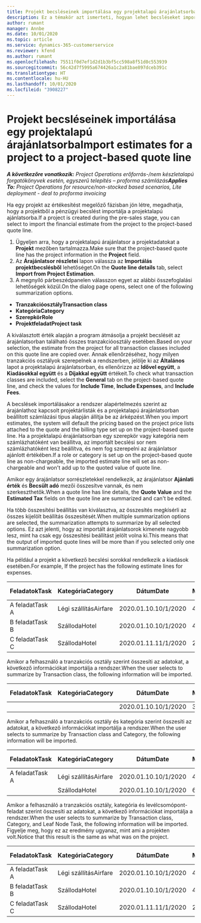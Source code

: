 ```yaml
---
title: Projekt becsléseinek importálása egy projektalapú árajánlatsorba
description: Ez a témakör azt ismerteti, hogyan lehet becsléseket importálni egy projektből egy árajánlatsorba.
author: rumant
manager: Annbe
ms.date: 10/01/2020
ms.topic: article
ms.service: dynamics-365-customerservice
ms.reviewer: kfend
ms.author: rumant
ms.openlocfilehash: 75511f0d7ef1d2d1b3bf5cc598a8f51d0c553939
ms.sourcegitcommit: 56c42d7f5995a674426a1c2a81bae897dceb391c
ms.translationtype: HT
ms.contentlocale: hu-HU
ms.lasthandoff: 10/01/2020
ms.locfileid: "3908227"
---
```

# <a name="import-estimates-for-a-project-to-a-project-based-quote-line"></a><span data-ttu-id="e95d9-103">Projekt becsléseinek importálása egy projektalapú árajánlatsorba</span><span class="sxs-lookup"><span data-stu-id="e95d9-103">Import estimates for a project to a project-based quote line</span></span>

<span data-ttu-id="e95d9-104">_**A következőre vonatkozik:** Project Operations erőforrás-/nem készletalapú forgatókönyvek esetén, egyszerű telepítés – proforma számlázás_</span><span class="sxs-lookup"><span data-stu-id="e95d9-104">_**Applies To:** Project Operations for resource/non-stocked based scenarios, Lite deployment - deal to proforma invoicing_</span></span>


<span data-ttu-id="e95d9-105">Ha egy projekt az értékesítést megelőző fázisban jön létre, megadhatja, hogy a projektből a pénzügyi becslést importálja a projektalapú ajánlatsorba.</span><span class="sxs-lookup"><span data-stu-id="e95d9-105">If a project is created during the pre-sales stage, you can select to import the financial estimate from the project to the project-based quote line.</span></span>

1. <span data-ttu-id="e95d9-106">Ügyeljen arra, hogy a projektalapú árajánlatsor a projektadatokat a **Projekt** mezőben tartalmazza.</span><span class="sxs-lookup"><span data-stu-id="e95d9-106">Make sure that the project-based quote line has the project information in the **Project** field.</span></span>
2. <span data-ttu-id="e95d9-107">Az **Árajánlatsor részletei** lapon válassza az **Importálás projektbecslésből** lehetőséget.</span><span class="sxs-lookup"><span data-stu-id="e95d9-107">On the **Quote line details** tab, select **Import from Project Estimation**.</span></span>
3. <span data-ttu-id="e95d9-108">A megnyíló párbeszédpanelen válasszon egyet az alábbi összefoglalási lehetőségek közül.</span><span class="sxs-lookup"><span data-stu-id="e95d9-108">On the dialog page opens, select one of the following summarization options.</span></span>

  - <span data-ttu-id="e95d9-109">**Tranzakcióosztály**</span><span class="sxs-lookup"><span data-stu-id="e95d9-109">**Transaction class**</span></span>
  - <span data-ttu-id="e95d9-110">**Kategória**</span><span class="sxs-lookup"><span data-stu-id="e95d9-110">**Category**</span></span>
  - <span data-ttu-id="e95d9-111">**Szerepkör**</span><span class="sxs-lookup"><span data-stu-id="e95d9-111">**Role**</span></span> 
  - <span data-ttu-id="e95d9-112">**Projektfeladat**</span><span class="sxs-lookup"><span data-stu-id="e95d9-112">**Project task**</span></span>

<span data-ttu-id="e95d9-113">A kiválasztott érték alapján a program átmásolja a projekt becslését az árajánlatsorban található összes tranzakcióosztály esetében.</span><span class="sxs-lookup"><span data-stu-id="e95d9-113">Based on your selection, the estimate from the project for all transaction classes included on this quote line are copied over.</span></span> <span data-ttu-id="e95d9-114">Annak ellenőrzéséhez, hogy milyen tranzakciós osztályok szerepelnek a rendszerben, jelölje ki az **Általános** lapot a projektalapú árajánlatsorban, és ellenőrizze az **Idővel együtt**, a **Kiadásokkal együtt** és a **Díjakkal együtt** értékeit.</span><span class="sxs-lookup"><span data-stu-id="e95d9-114">To check what transaction classes are included, select the **General** tab on the project-based quote line, and check the values for **Include Time**, **Include Expenses**, and **Include Fees**.</span></span>

<span data-ttu-id="e95d9-115">A becslések importálásakor a rendszer alapértelmezés szerint az árajánlathoz kapcsolt projektárlisták és a projektalapú árajánlatsorban beállított számlázási típus alapján állítja be az árképzést.</span><span class="sxs-lookup"><span data-stu-id="e95d9-115">When you import estimates, the system will default the pricing based on the project price lists attached to the quote and the billing type set up on the project-based quote line.</span></span> <span data-ttu-id="e95d9-116">Ha a projektalapú érajánlatsorban egy szerepkör vagy kategória nem számlázhatóként van beállítva, az importált becslési sor nem számlázhatóként lesz beállítva, és nem fog szerepelni az árajánlatsor ajánlott értékében.</span><span class="sxs-lookup"><span data-stu-id="e95d9-116">If a role or category is set up on the project-based quote line as non-chargeable, the imported estimate line will set as non-chargeable and won't add up to the quoted value of quote line.</span></span>

<span data-ttu-id="e95d9-117">Amikor egy árajánlatsor sorrészletekkel rendelkezik, az árajánlatsor **Ajánlati érték** és **Becsült adó** mezői összesítve vannak, és nem szerkeszthetők.</span><span class="sxs-lookup"><span data-stu-id="e95d9-117">When a quote line has line details, the **Quote Value** and the **Estimated Tax** fields on the quote line are summarized and can't be edited.</span></span>

<span data-ttu-id="e95d9-118">Ha több összesítési beállítás van kiválasztva, az összesítés megkísérli az összes kijelölt beállítás összesítését.</span><span class="sxs-lookup"><span data-stu-id="e95d9-118">When multiple summarization options are selected, the summarization attempts to summarize by all selected options.</span></span> <span data-ttu-id="e95d9-119">Ez azt jelenti, hogy az importált árajánlatsorok kimenete nagyobb lesz, mint ha csak egy összesítési beállítást jelölt volna ki.</span><span class="sxs-lookup"><span data-stu-id="e95d9-119">This means that the output of imported quote lines will be more than if you selected only one summarization option.</span></span>

<span data-ttu-id="e95d9-120">Ha például a projekt a következő becslési sorokkal rendelkezik a kiadások esetében.</span><span class="sxs-lookup"><span data-stu-id="e95d9-120">For example, If the project has the following estimate lines for expenses.</span></span>

| <span data-ttu-id="e95d9-121">Feladatok</span><span class="sxs-lookup"><span data-stu-id="e95d9-121">Task</span></span> | <span data-ttu-id="e95d9-122">Kategória</span><span class="sxs-lookup"><span data-stu-id="e95d9-122">Category</span></span> | <span data-ttu-id="e95d9-123">Dátum</span><span class="sxs-lookup"><span data-stu-id="e95d9-123">Date</span></span> | <span data-ttu-id="e95d9-124">Mennyiség</span><span class="sxs-lookup"><span data-stu-id="e95d9-124">Quantity</span></span> | <span data-ttu-id="e95d9-125">Egységár</span><span class="sxs-lookup"><span data-stu-id="e95d9-125">Unit price</span></span> | <span data-ttu-id="e95d9-126">Mennyiség</span><span class="sxs-lookup"><span data-stu-id="e95d9-126">Amount</span></span> |
| --- | --- | --- | --- | --- | --- |
| <span data-ttu-id="e95d9-127">A feladat</span><span class="sxs-lookup"><span data-stu-id="e95d9-127">Task A</span></span> | <span data-ttu-id="e95d9-128">Légi szállítás</span><span class="sxs-lookup"><span data-stu-id="e95d9-128">Airfare</span></span> | <span data-ttu-id="e95d9-129">2020.01.10.</span><span class="sxs-lookup"><span data-stu-id="e95d9-129">10/1/2020</span></span> | <span data-ttu-id="e95d9-130">4</span><span class="sxs-lookup"><span data-stu-id="e95d9-130">4</span></span> | <span data-ttu-id="e95d9-131">400</span><span class="sxs-lookup"><span data-stu-id="e95d9-131">400</span></span> | <span data-ttu-id="e95d9-132">1600</span><span class="sxs-lookup"><span data-stu-id="e95d9-132">1600</span></span> |
| <span data-ttu-id="e95d9-133">B feladat</span><span class="sxs-lookup"><span data-stu-id="e95d9-133">Task B</span></span> | <span data-ttu-id="e95d9-134">Szálloda</span><span class="sxs-lookup"><span data-stu-id="e95d9-134">Hotel</span></span> | <span data-ttu-id="e95d9-135">2020.01.10.</span><span class="sxs-lookup"><span data-stu-id="e95d9-135">10/1/2020</span></span> | <span data-ttu-id="e95d9-136">4</span><span class="sxs-lookup"><span data-stu-id="e95d9-136">4</span></span> | <span data-ttu-id="e95d9-137">200</span><span class="sxs-lookup"><span data-stu-id="e95d9-137">200</span></span> | <span data-ttu-id="e95d9-138">800</span><span class="sxs-lookup"><span data-stu-id="e95d9-138">800</span></span> |
| <span data-ttu-id="e95d9-139">C feladat</span><span class="sxs-lookup"><span data-stu-id="e95d9-139">Task C</span></span> | <span data-ttu-id="e95d9-140">Szálloda</span><span class="sxs-lookup"><span data-stu-id="e95d9-140">Hotel</span></span> | <span data-ttu-id="e95d9-141">2020.01.11.</span><span class="sxs-lookup"><span data-stu-id="e95d9-141">11/1/2020</span></span> | <span data-ttu-id="e95d9-142">2</span><span class="sxs-lookup"><span data-stu-id="e95d9-142">2</span></span> | <span data-ttu-id="e95d9-143">200</span><span class="sxs-lookup"><span data-stu-id="e95d9-143">200</span></span> | <span data-ttu-id="e95d9-144">400</span><span class="sxs-lookup"><span data-stu-id="e95d9-144">400</span></span> |

<span data-ttu-id="e95d9-145">Amikor a felhasználó a tranzakciós osztály szerint összesíti az adatokat, a következő információkat importálja a rendszer.</span><span class="sxs-lookup"><span data-stu-id="e95d9-145">When the user selects to summarize by Transaction class, the following information will be imported.</span></span>

| <span data-ttu-id="e95d9-146">Feladatok</span><span class="sxs-lookup"><span data-stu-id="e95d9-146">Task</span></span> | <span data-ttu-id="e95d9-147">Kategória</span><span class="sxs-lookup"><span data-stu-id="e95d9-147">Category</span></span> | <span data-ttu-id="e95d9-148">Dátum</span><span class="sxs-lookup"><span data-stu-id="e95d9-148">Date</span></span> | <span data-ttu-id="e95d9-149">Mennyiség</span><span class="sxs-lookup"><span data-stu-id="e95d9-149">Quantity</span></span> | <span data-ttu-id="e95d9-150">Egységár</span><span class="sxs-lookup"><span data-stu-id="e95d9-150">Unit price</span></span> | <span data-ttu-id="e95d9-151">Mennyiség</span><span class="sxs-lookup"><span data-stu-id="e95d9-151">Amount</span></span> |
| --- | --- | --- | --- | --- | --- |
| | | <span data-ttu-id="e95d9-152">2020.01.10.</span><span class="sxs-lookup"><span data-stu-id="e95d9-152">10/1/2020</span></span> | <span data-ttu-id="e95d9-153">3.34</span><span class="sxs-lookup"><span data-stu-id="e95d9-153">3.34</span></span> | <span data-ttu-id="e95d9-154">840</span><span class="sxs-lookup"><span data-stu-id="e95d9-154">840</span></span> | <span data-ttu-id="e95d9-155">2800</span><span class="sxs-lookup"><span data-stu-id="e95d9-155">2800</span></span> |

<span data-ttu-id="e95d9-156">Amikor a felhasználó a tranzakciós osztály és kategória szerint összesíti az adatokat, a következő információkat importálja a rendszer.</span><span class="sxs-lookup"><span data-stu-id="e95d9-156">When the user selects to summarize by Transaction class and Category, the following information will be imported.</span></span>

| <span data-ttu-id="e95d9-157">Feladatok</span><span class="sxs-lookup"><span data-stu-id="e95d9-157">Task</span></span> | <span data-ttu-id="e95d9-158">Kategória</span><span class="sxs-lookup"><span data-stu-id="e95d9-158">Category</span></span> | <span data-ttu-id="e95d9-159">Dátum</span><span class="sxs-lookup"><span data-stu-id="e95d9-159">Date</span></span> | <span data-ttu-id="e95d9-160">Mennyiség</span><span class="sxs-lookup"><span data-stu-id="e95d9-160">Quantity</span></span> | <span data-ttu-id="e95d9-161">Egységár</span><span class="sxs-lookup"><span data-stu-id="e95d9-161">Unit price</span></span> | <span data-ttu-id="e95d9-162">Mennyiség</span><span class="sxs-lookup"><span data-stu-id="e95d9-162">Amount</span></span> |
| --- | --- | --- | --- | --- | --- |
| <span data-ttu-id="e95d9-163">A feladat</span><span class="sxs-lookup"><span data-stu-id="e95d9-163">Task A</span></span> | <span data-ttu-id="e95d9-164">Légi szállítás</span><span class="sxs-lookup"><span data-stu-id="e95d9-164">Airfare</span></span> | <span data-ttu-id="e95d9-165">2020.01.10.</span><span class="sxs-lookup"><span data-stu-id="e95d9-165">10/1/2020</span></span> | <span data-ttu-id="e95d9-166">4</span><span class="sxs-lookup"><span data-stu-id="e95d9-166">4</span></span> | <span data-ttu-id="e95d9-167">400</span><span class="sxs-lookup"><span data-stu-id="e95d9-167">400</span></span> | <span data-ttu-id="e95d9-168">1600</span><span class="sxs-lookup"><span data-stu-id="e95d9-168">1600</span></span> |
| | <span data-ttu-id="e95d9-169">Szálloda</span><span class="sxs-lookup"><span data-stu-id="e95d9-169">Hotel</span></span> | <span data-ttu-id="e95d9-170">2020.01.10.</span><span class="sxs-lookup"><span data-stu-id="e95d9-170">10/1/2020</span></span> | <span data-ttu-id="e95d9-171">6</span><span class="sxs-lookup"><span data-stu-id="e95d9-171">6</span></span> | <span data-ttu-id="e95d9-172">200</span><span class="sxs-lookup"><span data-stu-id="e95d9-172">200</span></span> | <span data-ttu-id="e95d9-173">1200</span><span class="sxs-lookup"><span data-stu-id="e95d9-173">1200</span></span> |

<span data-ttu-id="e95d9-174">Amikor a felhasználó a tranzakciós osztály, kategória és levélcsomópont-feladat szerint összesíti az adatokat, a következő információkat importálja a rendszer.</span><span class="sxs-lookup"><span data-stu-id="e95d9-174">When the user selects to summarize by Transaction class, Category, and Leaf Node Task, the following information will be imported.</span></span> <span data-ttu-id="e95d9-175">Figyelje meg, hogy ez az eredmény ugyanaz, mint ami a projekten volt.</span><span class="sxs-lookup"><span data-stu-id="e95d9-175">Notice that this result is the same as what was on the project.</span></span>

| <span data-ttu-id="e95d9-176">Feladatok</span><span class="sxs-lookup"><span data-stu-id="e95d9-176">Task</span></span> | <span data-ttu-id="e95d9-177">Kategória</span><span class="sxs-lookup"><span data-stu-id="e95d9-177">Category</span></span> | <span data-ttu-id="e95d9-178">Dátum</span><span class="sxs-lookup"><span data-stu-id="e95d9-178">Date</span></span> | <span data-ttu-id="e95d9-179">Mennyiség</span><span class="sxs-lookup"><span data-stu-id="e95d9-179">Quantity</span></span> | <span data-ttu-id="e95d9-180">Egységár</span><span class="sxs-lookup"><span data-stu-id="e95d9-180">Unit price</span></span> | <span data-ttu-id="e95d9-181">Mennyiség</span><span class="sxs-lookup"><span data-stu-id="e95d9-181">Amount</span></span> |
| --- | --- | --- | --- | --- | --- |
| <span data-ttu-id="e95d9-182">A feladat</span><span class="sxs-lookup"><span data-stu-id="e95d9-182">Task A</span></span> | <span data-ttu-id="e95d9-183">Légi szállítás</span><span class="sxs-lookup"><span data-stu-id="e95d9-183">Airfare</span></span> | <span data-ttu-id="e95d9-184">2020.01.10.</span><span class="sxs-lookup"><span data-stu-id="e95d9-184">10/1/2020</span></span> | <span data-ttu-id="e95d9-185">4</span><span class="sxs-lookup"><span data-stu-id="e95d9-185">4</span></span> | <span data-ttu-id="e95d9-186">400</span><span class="sxs-lookup"><span data-stu-id="e95d9-186">400</span></span> | <span data-ttu-id="e95d9-187">1600</span><span class="sxs-lookup"><span data-stu-id="e95d9-187">1600</span></span> |
| <span data-ttu-id="e95d9-188">B feladat</span><span class="sxs-lookup"><span data-stu-id="e95d9-188">Task B</span></span> | <span data-ttu-id="e95d9-189">Szálloda</span><span class="sxs-lookup"><span data-stu-id="e95d9-189">Hotel</span></span> | <span data-ttu-id="e95d9-190">2020.01.10.</span><span class="sxs-lookup"><span data-stu-id="e95d9-190">10/1/2020</span></span> | <span data-ttu-id="e95d9-191">4</span><span class="sxs-lookup"><span data-stu-id="e95d9-191">4</span></span> | <span data-ttu-id="e95d9-192">200</span><span class="sxs-lookup"><span data-stu-id="e95d9-192">200</span></span> | <span data-ttu-id="e95d9-193">800</span><span class="sxs-lookup"><span data-stu-id="e95d9-193">800</span></span> |
| <span data-ttu-id="e95d9-194">C feladat</span><span class="sxs-lookup"><span data-stu-id="e95d9-194">Task C</span></span> | <span data-ttu-id="e95d9-195">Szálloda</span><span class="sxs-lookup"><span data-stu-id="e95d9-195">Hotel</span></span> | <span data-ttu-id="e95d9-196">2020.01.11.</span><span class="sxs-lookup"><span data-stu-id="e95d9-196">11/1/2020</span></span> | <span data-ttu-id="e95d9-197">2</span><span class="sxs-lookup"><span data-stu-id="e95d9-197">2</span></span> | <span data-ttu-id="e95d9-198">200</span><span class="sxs-lookup"><span data-stu-id="e95d9-198">200</span></span> | <span data-ttu-id="e95d9-199">400</span><span class="sxs-lookup"><span data-stu-id="e95d9-199">400</span></span> |